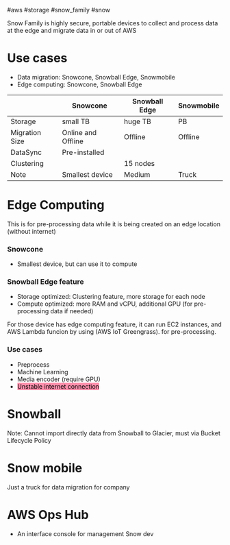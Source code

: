 #aws #storage #snow_family #snow

Snow Family is highly secure, portable devices to collect and process data at the edge and migrate data in or out of AWS

# Use cases
- Data migration: Snowcone, Snowball Edge, Snowmobile
- Edge computing: Snowcone, Snowball Edge

|                | Snowcone           | Snowball Edge | Snowmobile |
| -------------- | ------------------ | ------------- | ---------- |
| Storage        | small TB           | huge TB       | PB         |
| Migration Size | Online and Offline | Offline       | Offline    |
| DataSync       | Pre-installed      |               |            |
| Clustering     |                    | 15 nodes      |            |
| Note           | Smallest device    | Medium        | Truck      |

# Edge Computing
This is for pre-processing data while it is being created on an edge location (without internet)
### Snowcone
- Smallest device, but can use it to compute
### Snowball Edge feature
- Storage optimized: Clustering feature, more storage for each node
- Compute optimized: more RAM and vCPU, additional GPU (for pre-processing data if needed)

For those device has edge computing feature, it can run EC2 instances, and AWS Lambda funcion by using (AWS IoT Greengrass). for pre-processing.

### Use cases
- Preprocess
- Machine Learning
- Media encoder (require GPU)
- <mark style="background: #FF5582A6;">Unstable internet connection</mark>

# Snowball
Note: Cannot import directly data from Snowball to Glacier, must via Bucket Lifecycle Policy

# Snow mobile
Just a truck for data migration for company 


# AWS Ops Hub
- An interface console for management Snow dev